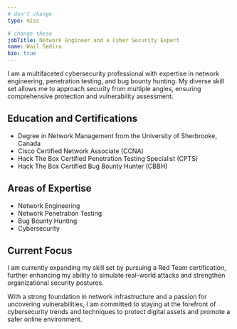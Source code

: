 ```yaml
---
# don't change
type: misc

# change these
jobTitle: Network Engineer and a Cyber Security Expert
name: Wail Sedira
bio: true
---
```


I am a multifaceted cybersecurity professional with expertise in network engineering, penetration testing, and bug bounty hunting. My diverse skill set allows me to approach security from multiple angles, ensuring comprehensive protection and vulnerability assessment.

## Education and Certifications
- Degree in Network Management from the University of Sherbrooke, Canada
- Cisco Certified Network Associate (CCNA)
- Hack The Box Certified Penetration Testing Specialist (CPTS)
- Hack The Box Certified Bug Bounty Hunter (CBBH)

## Areas of Expertise
- Network Engineering
- Network Penetration Testing
- Bug Bounty Hunting
- Cybersecurity

## Current Focus
I am currently expanding my skill set by pursuing a Red Team certification, further enhancing my ability to simulate real-world attacks and strengthen organizational security postures.

With a strong foundation in network infrastructure and a passion for uncovering vulnerabilities, I am committed to staying at the forefront of cybersecurity trends and techniques to protect digital assets and promote a safer online environment.